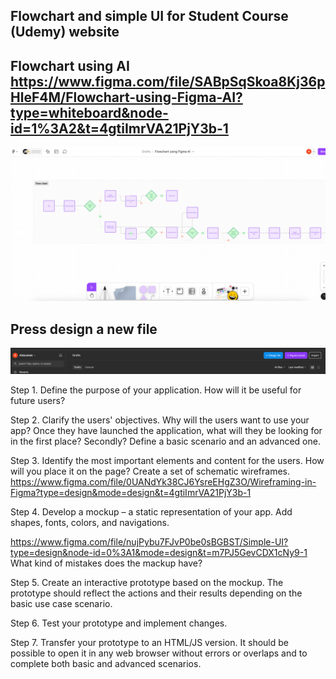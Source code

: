 Flowchart and simple UI for Student Course (Udemy) website
---

Flowchart using AI
https://www.figma.com/file/SABpSqSkoa8Kj36pHleF4M/Flowchart-using-Figma-AI?type=whiteboard&node-id=1%3A2&t=4gtiImrVA21PjY3b-1
---
![img.png](img.png)


Press design a new file
---
![img_1.png](img_1.png)


Step 1. Define the purpose of your application. How will it be useful for future users?

Step 2. Clarify the users' objectives. Why will the users want to use your app? Once they have launched the application, what will they be looking for in the first place? Secondly? Define a basic scenario and an advanced one.

Step 3. Identify the most important elements and content for the users. How will you place it on the page?
Create a set of schematic wireframes.
https://www.figma.com/file/0UANdYk38CJ6YsreEHgZ3O/Wireframing-in-Figma?type=design&mode=design&t=4gtiImrVA21PjY3b-1

Step 4. Develop a mockup – a static representation of your app. Add shapes, fonts, colors, and navigations.

https://www.figma.com/file/nujPybu7FJvP0be0sBGBST/Simple-UI?type=design&node-id=0%3A1&mode=design&t=m7PJ5GevCDX1cNy9-1
What kind of mistakes does the mackup have?

Step 5. Create an interactive prototype based on the mockup. The prototype should reflect the actions and their results depending on the basic use case scenario.

Step 6. Test your prototype and implement changes.

Step 7. Transfer your prototype to an HTML/JS version. It should be possible to open it in any web browser without errors or overlaps and to complete both basic and advanced scenarios.


